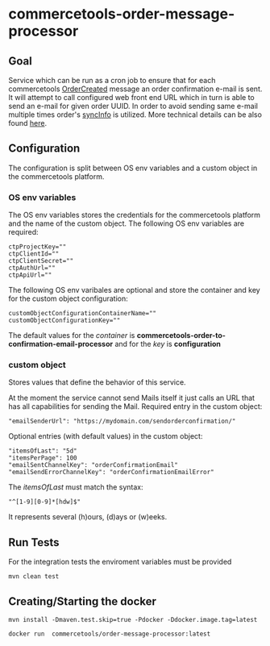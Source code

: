 # commercetools-order-message-processor

## Goal
Service which can be run as a cron job to ensure that for each commercetools [OrderCreated](https://docs.commercetools.com/http-api-message-types.html#OrderCreated) message an order confirmation e-mail is sent. It will attempt to call  configured web front end URL which in turn is able to send an e-mail for given order UUID. In order to avoid sending same e-mail multiple times order's [syncInfo](https://docs.commercetools.com/http-api-projects-orders.html#syncinfo) is utilized. More technical details can be also found [here](https://github.com/commercetools/commercetools-order-message-processor/blob/master/doc/REQUIREMENTS.MD).

## Configuration
The configuration is split between OS env variables and a custom object in the commercetools platform.

### OS env variables
The OS env variables stores the credentials for the commercetools platform and the name of the custom object.
The following OS env variables are required:

```
ctpProjectKey=""
ctpClientId=""
ctpClientSecret=""
ctpAuthUrl=""
ctpApiUrl=""
```

The following OS env varibales are optional and store the container and key for the custom object configuration:
```
customObjectConfigurationContainerName=""
customObjectConfigurationKey=""
```

The default values for the *container* is **commercetools-order-to-confirmation-email-processor** and for the *key* is **configuration**

### custom object
Stores values that define the behavior of this service.

At the moment the service cannot send Mails itself it just calls an URL that has all capabilities for sending the Mail.
Required entry in the custom object:
```
"emailSenderUrl": "https://mydomain.com/sendorderconfirmation/"
```

Optional entries (with default values) in the custom object:
```
"itemsOfLast": "5d"
"itemsPerPage": 100
"emailSentChannelKey": "orderConfirmationEmail"
"emailSendErrorChannelKey": "orderConfirmationEmailError"
```

The *itemsOfLast* must match the syntax:
```
"^[1-9][0-9]*[hdw]$"
```
It represents several (h)ours, (d)ays or (w)eeks.

## Run Tests
For the integration tests the enviroment variables must be provided

```
mvn clean test
```

## Creating/Starting the docker
```
mvn install -Dmaven.test.skip=true -Pdocker -Ddocker.image.tag=latest
```

```
docker run  commercetools/order-message-processor:latest 
```